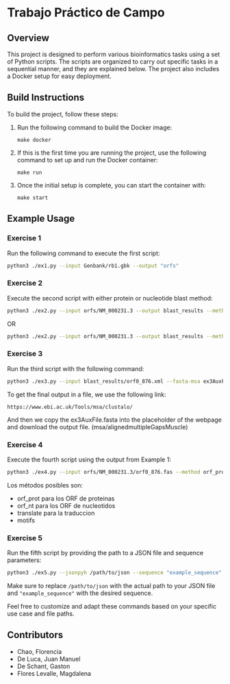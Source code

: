 # Trabajo Práctico de Campo

## Overview

This project is designed to perform various bioinformatics tasks using a set of Python scripts. The scripts are organized to carry out specific tasks in a sequential manner, and they are explained below. The project also includes a Docker setup for easy deployment.

## Build Instructions

To build the project, follow these steps:

1. Run the following command to build the Docker image:

   ```
   make docker
   ```

2. If this is the first time you are running the project, use the following command to set up and run the Docker container:

   ```
   make run
   ```

3. Once the initial setup is complete, you can start the container with:

   ```
   make start
   ```

## Example Usage

### Exercise 1

Run the following command to execute the first script:

```bash
python3 ./ex1.py --input Genbank/rb1.gbk --output "orfs"
```

### Exercise 2

Execute the second script with either protein or nucleotide blast method:

```bash
python3 ./ex2.py --input orfs/NM_000231.3 --output blast_results --method ncbi-blast-2.15.0+/bin/blastp
```

OR

```bash
python3 ./ex2.py --input orfs/NM_000231.3 --output blast_results --method ncbi-blast-2.15.0+/bin/blastn
```

### Exercise 3

Run the third script with the following command:

```bash
python3 ./ex3.py --input blast_results/orf0_876.xml --fasta-msa ex3AuxFile.fasta
```

To get the final output in a file, we use the following link:

`https://www.ebi.ac.uk/Tools/msa/clustalo/`

And then we copy the ex3AuxFile.fasta into the placeholder of the webpage and download the output file. (msa/alignedmultipleGapsMuscle)

### Exercise 4

Execute the fourth script using the output from Example 1:

```bash
python3 ./ex4.py --input orfs/NM_000231.3/orf0_876.fas --method orf_prot --output test_prote
```

Los métodos posibles son: 
   -  orf_prot para los ORF de proteinas 
   -  orf_nt para los ORF de nucleotidos
   -  translate para la traduccion
   -  motifs

### Exercise 5

Run the fifth script by providing the path to a JSON file and sequence parameters:

```bash
python3 ./ex5.py --jsonpyh /path/to/json --sequence "example_sequence"
```

Make sure to replace `/path/to/json` with the actual path to your JSON file and `"example_sequence"` with the desired sequence.

Feel free to customize and adapt these commands based on your specific use case and file paths.

## Contributors

- Chao, Florencia
- De Luca, Juan Manuel
- De Schant, Gaston
- Flores Levalle, Magdalena
